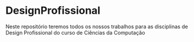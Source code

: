 # DesignProfissional
Neste repositório teremos todos os nossos trabalhos para as disciplinas de Design Profissional do curso de Ciências da Computação
